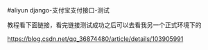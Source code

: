 #aliyun
django-支付宝支付接口-测试


教程看下面链接，看完链接测试成功之后可以去看我另一个正式环境下的

https://blog.csdn.net/qq_36874480/article/details/103905991
